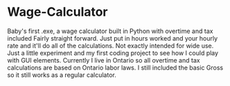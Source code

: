 # Wage-Calculator
Baby's first .exe, a wage calculator built in Python with overtime and tax included
Fairly straight forward. Just put in hours worked and your hourly rate and it'll do all of the calculations.
Not exactly intended for wide use. Just a little experiment and my first coding project to see how I could play with GUI elements.
Currently I live in Ontario so all overtime and tax calculations are based on Ontario labor laws. I still included the basic Gross so it still works as a
regular calculator.

